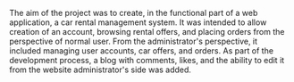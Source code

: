 The aim of the project was to create, in the functional part of a web application, a car rental management system.
It was intended to allow creation of an account, browsing rental offers, and placing orders from the perspective of normal user.
From the administrator's perspective, it included managing user accounts, car offers, and orders.
As part of the development process, a blog with comments, likes, and the ability to edit it from the website administrator's side was added.
